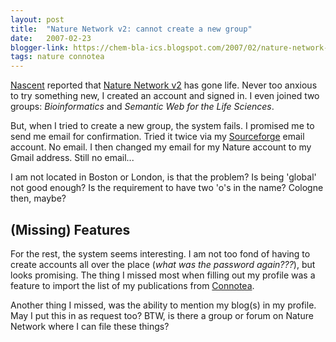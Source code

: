 ```yaml
---
layout: post
title:  "Nature Network v2: cannot create a new group"
date:   2007-02-23
blogger-link: https://chem-bla-ics.blogspot.com/2007/02/nature-network-v2-cannot-create-new.html
tags: nature connotea
---
```


[Nascent](http://blogs.nature.com/wp/nascent/2007/02/nature_network_v2_is_live.html) reported that
[Nature Network v2](http://network.nature.com/) has gone life. Never too anxious to try something new,
I created an account and signed in. I even joined two groups: *Bioinformatics* and *Semantic Web for the Life Sciences*.

But, when I tried to create a new group, the system fails. I promised me to send me email for confirmation.
Tried it twice via my [Sourceforge](http://www.sf.net/) email account. No email. I then changed my email
for my Nature account to my Gmail address. Still no email...

I am not located in Boston or London, is that the problem? Is being 'global' not good enough? Is the requirement
to have two 'o's in the name? Cologne then, maybe?

## (Missing) Features

For the rest, the system seems interesting. I am not too fond of having to create accounts all over the place
(*what was the password again???*), but looks promising. The thing I missed most when filling out my profile
was a feature to import the list of my publications from [Connotea](http://www.connotea.org/).

Another thing I missed, was the ability to mention my blog(s) in my profile. May I put this in as request too?
BTW, is there a group or forum on Nature Network where I can file these things?

